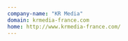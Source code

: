 ```yaml
---
company-name: "KR Media"
domain: krmedia-france.com
home: http://www.krmedia-france.com/
---
```




